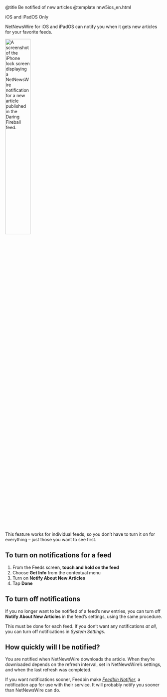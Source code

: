 @title Be notified of new articles
@template nnw5ios_en.html

<span class="badge-warning">iOS and iPadOS Only</span>

NetNewsWire for iOS and iPadOS can notify you when it gets new articles for your favorite feeds.

<img src="../../../images/iphone-en-lockscreen_notification.jpeg"
     alt="A screenshot of the iPhone lock screen displaying a NetNewsWire notification for a new article published in the Daring Fireball feed."
     class="centeredImage"
     style="height: 40%;" />

This feature works for individual feeds, so you don’t have to turn it on for everything – just those you want to see first.

## To turn on notifications for a feed

1. From the Feeds screen, **touch and hold on the feed**
2. Choose **Get Info** from the contextual menu
3. Turn on **Notify About New Articles**
4. Tap **Done**


## To turn off notifications

If you no longer want to be notified of a feed’s new entries, you can turn off **Notify About New Articles** in the feed’s settings, using the same procedure.

This must be done for each feed. If you don’t want any notifications *at all*, you can turn off notifications in *System Settings*.


## How quickly will I be notified?

You are notified when NetNewsWire downloads the article. When they’re downloaded depends on the refresh interval, set in NetNewsWire’s settings, and when the last refresh was completed.

If you want notifications sooner, Feedbin make [*Feedbin Notifier*][fbn], a notification app for use with their service. It will probably notify you sooner than NetNewsWire can do.

[fbn]: https://apps.apple.com/us/app/feedbin-notifier/id996164128
